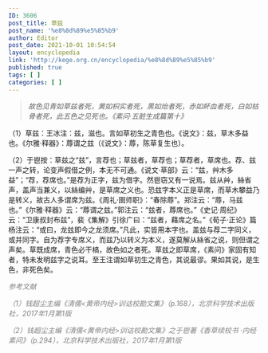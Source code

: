 ```yaml
---
ID: 3606
post_title: 草兹
post_name: '%e8%8d%89%e5%85%b9'
author: Editor
post_date: 2021-10-01 10:54:54
layout: encyclopedia
link: 'http://kege.org.cn/encyclopedia/%e8%8d%89%e5%85%b9'
published: true
tags: [ ]
categories: [ ]
---
```

<blockquote><em>故色见青如草兹者死，黄如枳实者死，黑如炲者死，赤如衃血者死，白如枯骨者死，此五色之见死也。《素问·五脏生成篇第十》</em></blockquote>
（1）草兹：王冰注：兹，滋也。言如草初生之青色也。《说文》：兹，草木多益也。《尔雅·释器》：蓐谓之兹（《说文》：蓐，陈草复生也）。

（2）于鬯按：草兹之“兹”，言荐也；草兹者，草荐也；草荐者，草席也。荐、兹一声之转，论变声假借之例，本无不可通。《说文·草部》云：“兹，艸木多益”；“荐，荐席也。”是荐为正字，兹为借字。然鬯窃又有一说焉。兹从艸，絲省声，盖声当兼义，以絲编艸，是草席之义也。恐兹字本义正是草席，而草木攀益乃是转义，故古人多谓席为兹。《周礼·圉师职》：“春除蓐”。郑注云：“蓐，马兹也。”《尔雅·释器》云：“蓐谓之兹。”郭注云：“兹者，蓐席也。”《史记·周纪》云：“卫康叔封布兹”，裴《集解》引徐广曰：“兹者，藉席之名。”《荀子·正论》篇杨注云：“或曰，龙兹即今之龙须席。”凡此，实皆用本字也。盖兹与荐二字同义，或并同字。自为荐字专席义，而兹乃以转义为本义，遂莫解从絲省之说，则但谓之声矣。草既成席，青色必干槁，故色如之者死。草兹之即草席，《素问》家固有知者，特未发明兹字之说耳。至王注谓如草初生之青色，其说最谬。果如其说，是生色，非死色矣。

<span style="color: #808080;"><em>参考文献</em></span>

<span style="color: #808080;"><em>（1）钱超尘主编《清儒&lt;黄帝内经&gt;训诂校勘文集》（p.168），北京科学技术出版社，2017年1月第1版</em></span>

<span style="color: #808080;"><em>（2）钱超尘主编《清儒&lt;黄帝内经&gt;训诂校勘文集》之于鬯著《香草续校书 ·内经素问》（p.294），北京科学技术出版社，2017年1月第1版</em></span>